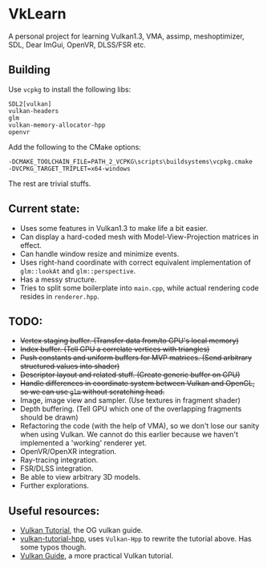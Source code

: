 # VkLearn

A personal project for learning Vulkan1.3, VMA, assimp, meshoptimizer, SDL, Dear ImGui, OpenVR, DLSS/FSR etc.

## Building

Use `vcpkg` to install the following libs:
```
SDL2[vulkan]
vulkan-headers
glm
vulkan-memory-allocator-hpp
openvr
```

Add the following to the CMake options:
```shell
-DCMAKE_TOOLCHAIN_FILE=PATH_2_VCPKG\scripts\buildsystems\vcpkg.cmake
-DVCPKG_TARGET_TRIPLET=x64-windows
```

The rest are trivial stuffs.

## Current state:
- Uses some features in Vulkan1.3 to make life a bit easier.
- Can display a hard-coded mesh with Model-View-Projection matrices in effect.
- Can handle window resize and minimize events.
- Uses right-hand coordinate with correct equivalent implementation of `glm::lookAt` and `glm::perspective`.
- Has a messy structure.
- Tries to split some boilerplate into `main.cpp`, while actual rendering code resides in `renderer.hpp`.

## TODO:
- ~~Vertex staging buffer. (Transfer data from/to GPU's local memory)~~
- ~~Index buffer. (Tell GPU a correlate vertices with triangles)~~
- ~~Push constants and uniform buffers for MVP matrices. (Send arbitrary structured values into shader)~~
- ~~Descriptor layout and related stuff. (Create generic buffer on GPU)~~
- ~~Handle differences in coordinate system between Vulkan and OpenGL, so we can use `glm` without 
 scratching head.~~
- Image, image view and sampler. (Use textures in fragment shader)
- Depth buffering. (Tell GPU which one of the overlapping fragments should be drawn)
- Refactoring the code (with the help of VMA), so we don't lose our sanity when using Vulkan. 
 We cannot do this earlier because we haven't implemented a 'working' renderer yet.
- OpenVR/OpenXR integration.
- Ray-tracing integration.
- FSR/DLSS integration.
- Be able to view arbitrary 3D models.
- Further explorations.

## Useful resources:
- [Vulkan Tutorial](https://vulkan-tutorial.com), the OG vulkan guide.
- [vulkan-tutorial-hpp](https://github.com/bwasty/vulkan-tutorial-hpp), uses `Vulkan-Hpp` to rewrite the tutorial above.
Has some typos though.
- [Vulkan Guide](https://vkguide.dev/), a more practical Vulkan tutorial.
